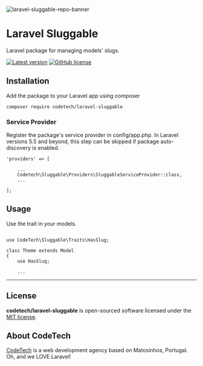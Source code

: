 ![laravel-sluggable-repo-banner](https://user-images.githubusercontent.com/17640929/162696686-4395bd00-cdaa-49fc-94f3-ed60cacbaf8b.png)


# Laravel Sluggable

Laravel package for managing models' slugs.

[![Latest version](https://img.shields.io/github/release/CodeTechAgency/laravel-sluggable?style=flat-square)](https://github.com/CodeTechAgency/laravel-sluggable/releases)
[![GitHub license](https://img.shields.io/github/license/CodeTechAgency/laravel-sluggable?style=flat-square)](https://github.com/CodeTechAgency/laravel-sluggable/blob/master/LICENSE)


## Installation

Add the package to your Laravel app using composer

```
composer require codetech/laravel-sluggable
```


### Service Provider

Register the package's service provider in config/app.php. In Laravel versions 5.5 and beyond, this step can be skipped if package auto-discovery is enabled.

```
'providers' => [

    ...
    Codetech\Sluggable\Providers\SluggableServiceProvider::class,
    ...

];
```


## Usage

Use the trait in your models.

```

use CodeTech\Sluggable\Traits\HasSlug;

class Theme extends Model
{
    use HasSlug;

    ...
```


---


## License

**codetech/laravel-sluggable** is open-sourced software licensed under the [MIT license](https://github.com/CodeTechAgency/laravel-sluggable/blob/master/LICENSE).


## About CodeTech

[CodeTech](https://www.codetech.pt) is a web development agency based on Matosinhos, Portugal. Oh, and we LOVE Laravel!
